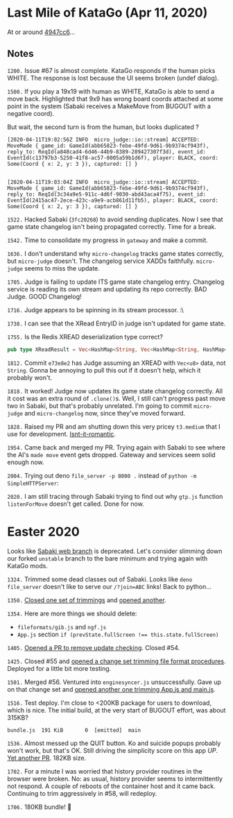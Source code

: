 # Last Mile of KataGo (Apr 11, 2020)

At or around [4947cc6](https://github.com/Terkwood/BUGOUT/commit/4947cc6dc910d88202dad45afc3be94b92f6bece)...

## Notes

`1200.` Issue #67 is almost complete.  KataGo responds if the human picks WHITE.  The response is lost because the UI seems broken (undef dialog).

`1500.` If you play a 19x19 with human as WHITE, KataGo is able to send a move back.  Highlighted that 9x9 has wrong board coords attached at some point in the system (Sabaki receives a MakeMove from BUGOUT with a negative coord).

But wait, the second turn is from the human, but looks duplicated ?

```text
[2020-04-11T19:02:56Z INFO  micro_judge::io::stream] ACCEPTED: MoveMade { game_id: GameId(abb65823-febe-49fd-9d61-9b9374cf943f), reply_to: ReqId(a848cad4-6d46-44b9-8389-289427307f3d), event_id: EventId(c13797b3-5250-41f8-ac57-0005a59b1d6f), player: BLACK, coord: Some(Coord { x: 2, y: 3 }), captured: [] }


[2020-04-11T19:03:04Z INFO  micro_judge::io::stream] ACCEPTED: MoveMade { game_id: GameId(abb65823-febe-49fd-9d61-9b9374cf943f), reply_to: ReqId(3c34a9e5-911c-4d6f-9030-abd43aca4f75), event_id: EventId(2415ac47-2ece-423c-a9e9-acb861d11fb5), player: BLACK, coord: Some(Coord { x: 2, y: 3 }), captured: [] }
```

`1522.` Hacked Sabaki (`3fc20268`) to avoid sending duplicates.  Now I see that game state changelog isn't being propagated correctly.  Time for a break.

`1542.` Time to consolidate my progress in `gateway` and make a commit.

`1636.` I don't understand why `micro-changelog` tracks game states correctly, but `micro-judge` doesn't.  The changelog service XADDs faithfully.  `micro-judge` seems to miss the update.

`1705.` Judge is failing to update ITS game state changelog entry.  Changelog service is reading its own stream and updating its repo correctly.  BAD Judge.  GOOD Changelog!

`1716.` Judge appears to be spinning in its stream processor. :\

`1738.` I can see that the XRead EntryID in judge isn't updated for game state.

`1755.` Is the Redis XREAD deserialization type correct? 

```rs
pub type XReadResult = Vec<HashMap<String, Vec<HashMap<String, HashMap<String, String>>>>>;
```

`1812.` Commit `e73e8e2` has Judge assuming an XREAD with `Vec<u8>` data, not `String`.  Gonna be annoying to pull this out if it doesn't help, which it probably won't.

`1818.`  It worked!  Judge now updates its game state changelog correctly.  All it cost was an extra round of `.clone()`s.  Well, I still can't progress past move two in Sabaki, but that's probably unrelated.  I'm going to commit `micro-judge` and `micro-changelog` now, since they've moved forward.

`1828.` Raised my PR and am shutting down this very pricey `t3.medium` that I use for development. [Isnt-it-romantic](https://github.com/Terkwood/BUGOUT/pull/216).

`1954.` Came back and merged my PR.  Trying again with Sabaki to see where the AI's `made move` event gets dropped.  Gateway and services seem solid enough now.

`2004.` Trying out deno `file_server -p 8000 .` instead of `python -m SimpleHTTPServer`:

`2020.` I am still tracing through Sabaki trying to find out why `gtp.js` function `listenForMove` doesn't get called.  Done for now.

# Easter 2020

Looks like [Sabaki web branch](https://github.com/SabakiHQ/Sabaki/commit/13e35b45aaee11fdf3c0ed400a645a50a9461657) is deprecated.  Let's consider slimming down our forked `unstable` branch to the bare minimum and trying again with KataGo mods.

`1324.` Trimmed some dead classes out of Sabaki.  Looks like `deno file_server` doesn't like to serve our `/?join=ABC` links!  Back to python...

`1350.` [Closed one set of trimmings](https://github.com/Terkwood/Sabaki/pull/53) and [opened another](https://github.com/Terkwood/Sabaki/pull/54).

`1354.` Here are more things we should delete:

- `fileformats/gib.js` and `ngf.js`
- `App.js` section `if (prevState.fullScreen !== this.state.fullScreen)`

`1405.` [Opened a PR to remove update checking](https://github.com/Terkwood/Sabaki/pull/55).  Closed #54.

`1425.` Closed #55 and [opened a change set trimming file format procedures](https://github.com/Terkwood/Sabaki/pull/56).  Deployed for a little bit more testing.

`1501.` Merged #56. Ventured into `enginesyncer.js` unsuccessfully.  Gave up on that change set and [opened another one trimming App.js and main.js](https://github.com/Terkwood/Sabaki/pull/57).

`1516.` Test deploy. I'm close to <200KB package for users to download, which is nice.  The initial build, at the very start of BUGOUT effort, was about 315KB?

```text
bundle.js  191 KiB       0  [emitted]  main
```

`1536.` Almost messed up the QUIT button.  Ko and suicide popups probably won't work, but that's OK.  Still driving the simplicity score on this app _UP_.  [Yet another PR](https://github.com/Terkwood/Sabaki/pull/58). 182KB size.

`1702.` For a minute I was worried that history provider routines in the browser were broken.  No: as usual, history provider seems to intermittently not respond.  A couple of reboots of the container host and it came back.  Continuing to trim aggressively in #58, will redeploy.

`1706.` 180KB bundle! 🌟
